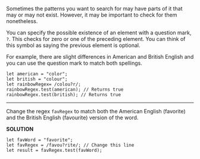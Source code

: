 Sometimes the patterns you want to search for may have parts of it that may or may not exist. However, it may be important to check for them nonetheless.

You can specify the possible existence of an element with a question mark, `?`. This checks for zero or one of the preceding element. You can think of this symbol as saying the previous element is optional.

For example, there are slight differences in American and British English and you can use the question mark to match both spellings.

```
let american = "color";
let british = "colour";
let rainbowRegex= /colou?r/;
rainbowRegex.test(american); // Returns true
rainbowRegex.test(british); // Returns true
```

---

Change the regex `favRegex` to match both the American English (favorite) and the British English (favourite) version of the word.

**SOLUTION**

```
let favWord = "favorite";
let favRegex = /favou?rite/; // Change this line
let result = favRegex.test(favWord);
```
